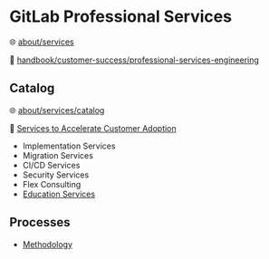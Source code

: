 # GitLab Professional Services

🌐 [about/services](https://about.gitlab.com/services/)

📝 [handbook/customer-success/professional-services-engineering](https://handbook.gitlab.com/handbook/customer-success/professional-services-engineering/)

## Catalog

🌐 [about/services/catalog](https://about.gitlab.com/services/catalog/)

📝 [Services to Accelerate Customer Adoption](https://handbook.gitlab.com/handbook/customer-success/professional-services-engineering/sales-enablement/)

* Implementation Services
* Migration Services
* CI/CD Services
* Security Services
* Flex Consulting
* [Education Services](https://about.gitlab.com/services/education/)

## Processes

* [Methodology](https://handbook.gitlab.com/handbook/customer-success/professional-services-engineering/professional-services-delivery-methodology/)
